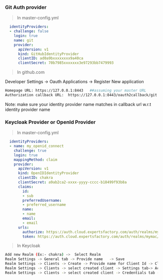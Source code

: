### Git Auth provider
> In master-config.yml    

```yml
  identityProviders:
  - challenge: false
    login: true
    name: git
    provider:
      apiVersion: v1
      kind: GitHubIdentityProvider
      clientID: ad0a9bxxxxxxxx9a40ca
      clientSecret: 70b7985xxxxxxx3e97293bb7479993
 ```     
 
 > In github.com 
 
 Developer Settings -> Oauth Applications -> Register New application
 
 ```sh
 Homepage URL: https://127.0.0.1:8443   ##assuming your master URL
 Authorization callback URL:  https://127.0.0.1:8443/oauth2callback/git
 ```
 
 Note:  make sure  your identity provider name matches in callback url w.r.t identity provider name
 

### Keycloak Provider or OpenId Provider
> In master-config.yml  

```yml
  identityProviders:
  - name: my_openid_connect 
    challenge: true 
    login: true 
    mappingMethod: claim 
    provider:
      apiVersion: v1
      kind: OpenIDIdentityProvider
      clientID: chakra 
      clientSecret: a9ab2ca2-xxxx-yyyy-cccc-b18499f93b8a 
      claims:
        id:
        - sub 
        preferredUsername:
        - preferred_username
        name:
        - name
        email:
        - email
      urls:
        authorize: https://auth.cloud.expertsfactory.com/auth/realms/mymac/protocol/openid-connect/auth         
        token: https://auth.cloud.expertsfactory.com/auth/realms/mymac/protocol/openid-connect/token
```
> In Keycloak     
```sh
Add new Realm (Ex:- chakra) ->  Select Realm  
Realm Settings -> General tab -> Provide name   -> Save
Realm Settings -> Clients -> Create -> Provide name for Client Id -> Client protocol = openid-connect  -> Save
Realm Settings -> Clients -> select created client -> Settings tab-> Access Type = Confidential ->  Valid Redirect =  /* -> Save  
Realm Settings -> Clients -> select created client -> Credentials tab -> copy client secret. 
```

